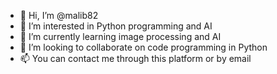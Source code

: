 - 👋 Hi, I’m @malib82
- 👀 I’m interested in Python programming and AI
- 🌱 I’m currently learning image processing and AI
- 💞️ I’m looking to collaborate on code programming in Python
- 📫 You can contact me through this platform or by email

<!---
malib82/malib82 is a ✨ special ✨ repository because its `README.md` (this file) appears on your GitHub profile.
You can click the Preview link to take a look at your changes.
--->
